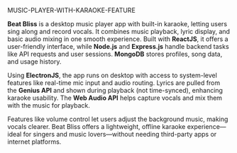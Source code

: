 MUSIC-PLAYER-WITH-KARAOKE-FEATURE

**Beat Bliss** is a desktop music player app with built-in karaoke, letting users sing along and record vocals. It combines music playback, lyric display, and basic audio mixing in one smooth experience. Built with **ReactJS**, it offers a user-friendly interface, while **Node.js** and **Express.js** handle backend tasks like API requests and user sessions. **MongoDB** stores profiles, song data, and usage history.

Using **ElectronJS**, the app runs on desktop with access to system-level features like real-time mic input and audio routing. Lyrics are pulled from the **Genius API** and shown during playback (not time-synced), enhancing karaoke usability. The **Web Audio API** helps capture vocals and mix them with the music for playback.

Features like volume control let users adjust the background music, making vocals clearer. Beat Bliss offers a lightweight, offline karaoke experience—ideal for singers and music lovers—without needing third-party apps or internet platforms.

